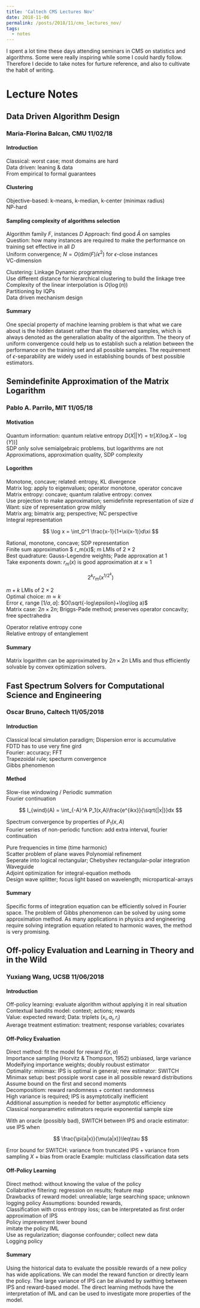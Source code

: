 ```yaml
---
title: 'Caltech CMS Lectures Nov'
date: 2018-11-06
permalink: /posts/2018/11/cms_lectures_nov/
tags:
  - notes
---
```


I spent a lot time these days attending seminars in CMS on statistics and algorithms. Some were really inspiring while some I could hardly follow. Therefore I decide to take notes for furture reference, and also to cultivate the habit of writing.

# Lecture Notes

## Data Driven Algorithm Design

### Maria-Florina Balcan, CMU	11/02/18

#### Introduction

Classical: worst case; most domains are hard   
Data driven: leaning & data   
From empirical to formal guarantees

#### Clustering

Objective-based: k-means, k-median, k-center (minimax radius)   
NP-hard

#### Sampling complexity of algorithms selection

Algorithm family $F$, instances $D$  Approach: find good $\hat{A}$ on samples   
Question: how many instances are required to make the performance on training set effective in all $D$   
Uniform convergence; $N=O(\textrm{dim}(F)/\epsilon^2)$ for $\epsilon$-close instances   
VC-dimension 

Clustering: Linkage Dynamic programming   
Use different distance for hierarchical clustering to build the linkage tree   
Complexity of the linear interpolation is $O(\log(n))$   
Partitioning by IQPs   
Data driven mechanism design

#### Summary 

One special property of machine learning problem is that what we care about is the hidden dataset rather than the observed samples, which is always denoted as the generaliation abality of the algorithm. The theory of uniform convergence could help us to establish such a relation between the performance on the training set and all possible samples. The requirement of $\epsilon$-separability are widely used in establishing bounds of best possible estimators.  

## Semindefinite Approximation of the Matrix Logarithm 

### Pablo A. Parrilo, MIT	11/05/18

#### Motivation

Quantum information: quantum relative entropy $D(X||Y)=\textrm{tr}[X(\log{X}-\log(Y))]$   
SDP only solve semialgebraic problems, but logarithrms are not   
Approximations, approximation quality, SDP complexity   

#### Logorithm 

Monotone, concave; related: entropy, KL divergence   
Matrix log: apply to eigenvalues; operator monotone, operator concave   
Matrix entropy: concave; quantum ralative entropy: convex   
Use projection to make approximation; semidefinite representation of size $d$   
Want: size of representation grow mildly   
Matrix arg; bimatrix arg; perspective; NC perspective   
Integral representation

$$
\log x = \int_0^1 \frac{x-1}{1+\xi(x-1)}d\xi
$$

Rational, monotone, concave; SDP representation   
Finite sum approximation $ r_m(x)$; $m$  LMIs of $2\times2$   
Best quadrature: Gauss-Legendre weights; Pade approxation at $1$   
Take exponents down: $r_m(x)$ is good approximation at $x\approx1$   

$$
2^kr_m(x^{1/2^k})
$$

$m+k$ LMIs of $2\times2$  
Optimal choice: $m\approx k$    
Error $\epsilon$, range $[1/a, a]$: $O(\sqrt{-log\epsilon}+\log\log a)$  
Matrix case: $2n\times2n$; Briggs-Pade method; preserves operator concavity; free spectrahedra 

Operator relative entropy cone  
Relative entropy of entanglement   

#### Summary

Matrix logarithm can be approximated by $2n\times2n$ LMIs and thus efficiently solvable by convex optimization solvers.  

## Fast Spectrum Solvers for Computational Science and Engineering

### Oscar Bruno, Caltech	11/05/2018

#### Introduction

Classical local simulation paradigm; Dispersion error is accumulative   
FDTD has to use very fine gird  
Fourier: accuracy; FFT   
Trapezoidal rule; specturm convergence  
Gibbs phenomenon 

#### Method

Slow-rise windowing / Periodic summation    
Fourier continuation

$$
I_{wind}(A) = \int_{-A}^A P_1(x,A)\frac{e^{ikx}}{\sqrt{|x|}}dx
$$

Spectrum convergence by properties of $P_1(x, A)$  
Fourier series of non-periodic function: add extra interval, fourier continuation 

Pure frequencies in time (time harmonic)   
Scatter problem of plane waves 
Polynomial refinement  
Seperate into logical rectangular; Chebyshev rectangular-polar integration  
Waveguide  
Adjoint optimization for integral-equation methods  
Design wave splitter; focus light based on wavelength; micropartical-arrays 

#### Summary

Specific forms of integration equation can be efficiently solved in Fourier space. The problem of Gibbs phenomenon can be solved by using some approximation method. As many applications in physics and engineering require solving integration equation related to harmonic waves, the method is very promising. 

## Off-policy Evaluation and Learning in Theory and in the Wild

### Yuxiang Wang, UCSB	11/06/2018

#### Introduction

Off-policy learning: evaluate algorithm without applying it in real situation  
Contextual bandits model: context; actions; rewards  
Value: expected reward; Data: triplets $(x_i,a_i,r_i)$  
Average treatment estimation: treatment; response variables; covariates  

#### Off-Policy Evaluation

Direct method: fit the model for reward $\hat{r}(x,a)$   
Importance sampling (Horvitz & Thompson, 1952) unbiased, large variance  
Modeifying importance weights; doubly roubust estimator  
Optimality: minimax: IPS is optimal in general; new estimator: SWITCH  
Minimax setup: best possiple worst case in all possible reward distributions  
Assume bound on the first and second moments   
Decompositiom: reward randomness + context randomness  
High variance is required; IPS is asymptotically inefficient  
Additional assumption is needed for better asymptotic efficiency  
Classical nonparametirc estimators requrie exponential sample size  

With an oracle (possibly bad), SWITCH between IPS and oracle estimator: use IPS when  

$$
\frac{\pi(a|x)}{\mu(a|x)}\leq\tau
$$

Error bound for SWITCH: variance from truncated IPS + variance from sampling $X$ + bias from oracle 
Example: multiclass classification data sets

#### Off-Policy Learning

Direct method: without knowing the value of the policy  
Collabrative filtering: regression on results; feature map  
Drawbacks of reward model: unrealiable; large searching space; unknown logging policy
Assumptions: bounded rewards,  
Classification with cross entropy loss; can be interpretated as first order approximation of IPS  
Policy imprevement lower bound   
imitate the policy IML  
Use as regularization; diagonse confounder; collect new data  
Logging policy

#### Summary

Using the historical data to evaluate the possible rewards of a new policy has wide applications. We can model the reward function or directly learn the policy. The large variance of IPS can be alivated by swithing between IPS and reward-based model. The direct learning methods have the interpretation of IML and can be used to investigate more properties of the model. 
